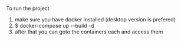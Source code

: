 To run the project 
1. make sure you have docker installed (desktop version is prefered)
2. $ docker-compose up --build -d
3. after that you can goto the containers each and access them
